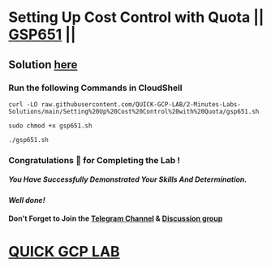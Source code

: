# Setting Up Cost Control with Quota || [GSP651](https://www.cloudskillsboost.google/focuses/7847?parent=catalog) ||

## Solution [here](https://youtu.be/wJGmUvobY-4)

### Run the following Commands in CloudShell

```
curl -LO raw.githubusercontent.com/QUICK-GCP-LAB/2-Minutes-Labs-Solutions/main/Setting%20Up%20Cost%20Control%20with%20Quota/gsp651.sh

sudo chmod +x gsp651.sh

./gsp651.sh
```

### Congratulations 🎉 for Completing the Lab !

##### *You Have Successfully Demonstrated Your Skills And Determination.*

#### *Well done!*

#### Don't Forget to Join the [Telegram Channel](https://t.me/quickgcplab) & [Discussion group](https://t.me/quickgcplabchats)

# [QUICK GCP LAB](https://www.youtube.com/@quickgcplab)
